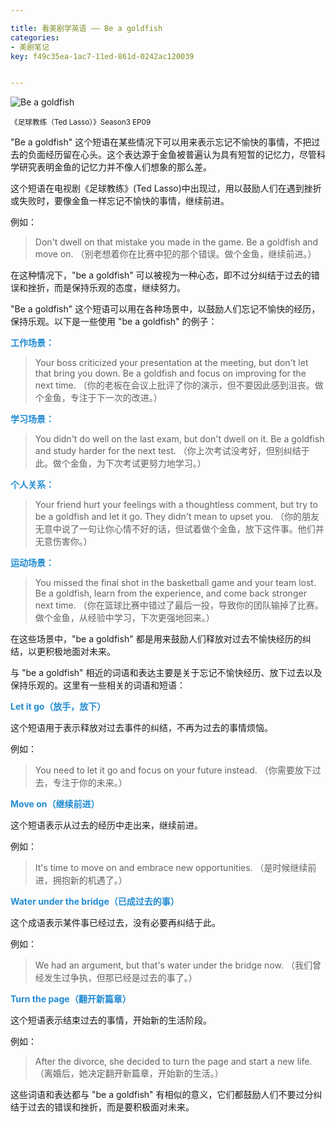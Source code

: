```yaml
---

title: 看美剧学英语 —— Be a goldfish
categories:
- 美剧笔记
key: f49c35ea-1ac7-11ed-861d-0242ac120039


---
```




![Be a goldfish](https://images.animesdata.com/news/2023/06/26/WechatIMG849.jpg)

<small>《足球教练（Ted Lasso）》Season3 EP09</small>

"Be a goldfish" 这个短语在某些情况下可以用来表示忘记不愉快的事情，不把过去的负面经历留在心头。这个表达源于金鱼被普遍认为具有短暂的记忆力，尽管科学研究表明金鱼的记忆力并不像人们想象的那么差。

这个短语在电视剧《足球教练》(Ted Lasso)中出现过，用以鼓励人们在遇到挫折或失败时，要像金鱼一样忘记不愉快的事情，继续前进。

例如：

> Don't dwell on that mistake you made in the game. Be a goldfish and move on.
> （别老想着你在比赛中犯的那个错误。做个金鱼，继续前进。）

在这种情况下，"be a goldfish" 可以被视为一种心态，即不过分纠结于过去的错误和挫折，而是保持乐观的态度，继续努力。

"Be a goldfish" 这个短语可以用在各种场景中，以鼓励人们忘记不愉快的经历，保持乐观。以下是一些使用 "be a goldfish" 的例子：

**<span style="color:#228CD3">工作场景：</span>**

> Your boss criticized your presentation at the meeting, but don't let that bring you down. Be a goldfish and focus on improving for the next time.
> （你的老板在会议上批评了你的演示，但不要因此感到沮丧。做个金鱼，专注于下一次的改进。）

**<span style="color:#228CD3">学习场景：</span>**

> You didn't do well on the last exam, but don't dwell on it. Be a goldfish and study harder for the next test.
> （你上次考试没考好，但别纠结于此。做个金鱼，为下次考试更努力地学习。）

**<span style="color:#228CD3">个人关系：</span>**

> Your friend hurt your feelings with a thoughtless comment, but try to be a goldfish and let it go. They didn't mean to upset you.
> （你的朋友无意中说了一句让你心情不好的话，但试着做个金鱼，放下这件事。他们并无意伤害你。）

**<span style="color:#228CD3">运动场景：</span>**

> You missed the final shot in the basketball game and your team lost. Be a goldfish, learn from the experience, and come back stronger next time.
> （你在篮球比赛中错过了最后一投，导致你的团队输掉了比赛。做个金鱼，从经验中学习，下次更强地回来。）

在这些场景中，"be a goldfish" 都是用来鼓励人们释放对过去不愉快经历的纠结，以更积极地面对未来。

与 "be a goldfish" 相近的词语和表达主要是关于忘记不愉快经历、放下过去以及保持乐观的。这里有一些相关的词语和短语：

**<span style="color:#228CD3">Let it go（放手，放下）</span>**
   
   这个短语用于表示释放对过去事件的纠结，不再为过去的事情烦恼。

   例如：

 > You need to let it go and focus on your future instead.
 >   （你需要放下过去，专注于你的未来。）

**<span style="color:#228CD3">Move on（继续前进）</span>**

   这个短语表示从过去的经历中走出来，继续前进。

   例如：

 > It's time to move on and embrace new opportunities.
 > （是时候继续前进，拥抱新的机遇了。）

**<span style="color:#228CD3">Water under the bridge（已成过去的事）</span>**

   这个成语表示某件事已经过去，没有必要再纠结于此。

   例如：

 > We had an argument, but that's water under the bridge now.
 > （我们曾经发生过争执，但那已经是过去的事了。）

**<span style="color:#228CD3">Turn the page（翻开新篇章）</span>**

   这个短语表示结束过去的事情，开始新的生活阶段。

   例如：

 > After the divorce, she decided to turn the page and start a new life.
 > （离婚后，她决定翻开新篇章，开始新的生活。）

这些词语和表达都与 "be a goldfish" 有相似的意义，它们都鼓励人们不要过分纠结于过去的错误和挫折，而是要积极面对未来。